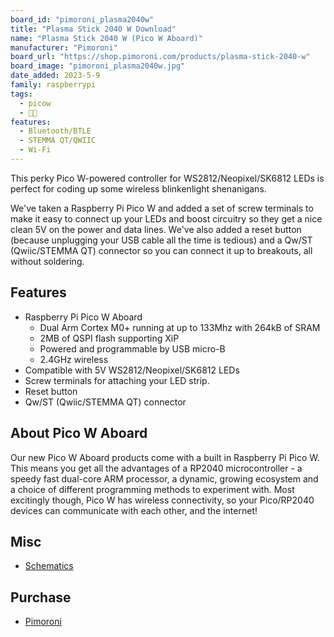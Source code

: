 ```yaml
---
board_id: "pimoroni_plasma2040w"
title: "Plasma Stick 2040 W Download"
name: "Plasma Stick 2040 W (Pico W Aboard)"
manufacturer: "Pimoroni"
board_url: "https://shop.pimoroni.com/products/plasma-stick-2040-w"
board_image: "pimoroni_plasma2040w.jpg"
date_added: 2023-5-9
family: raspberrypi
tags:
  - picow
  - 🥧🐮
features:
  - Bluetooth/BTLE
  - STEMMA QT/QWIIC
  - Wi-Fi
---
```


This perky Pico W-powered controller for WS2812/Neopixel/SK6812 LEDs is perfect for coding up some wireless blinkenlight shenanigans.

We've taken a Raspberry Pi Pico W and added a set of screw terminals to make it easy to connect up your LEDs and boost circuitry so they get a nice clean 5V on the power and data lines. We've also added a reset button (because unplugging your USB cable all the time is tedious) and a Qw/ST (Qwiic/STEMMA QT) connector so you can connect it up to breakouts, all without soldering.

## Features

* Raspberry Pi Pico W Aboard
  * Dual Arm Cortex M0+ running at up to 133Mhz with 264kB of SRAM
  * 2MB of QSPI flash supporting XiP
  * Powered and programmable by USB micro-B
  * 2.4GHz wireless
* Compatible with 5V WS2812/Neopixel/SK6812 LEDs
* Screw terminals for attaching your LED strip.
* Reset button
* Qw/ST (Qwiic/STEMMA QT) connector

## About Pico W Aboard

Our new Pico W Aboard products come with a built in Raspberry Pi Pico W. This means you get all the advantages of a RP2040 microcontroller - a speedy fast dual-core ARM processor, a dynamic, growing ecosystem and a choice of different programming methods to experiment with. Most excitingly though, Pico W has wireless connectivity, so your Pico/RP2040 devices can communicate with each other, and the internet!

## Misc

* [Schematics](https://cdn.shopify.com/s/files/1/0174/1800/files/plasma_stick_schematic.pdf?v=1667910096)

## Purchase

* [Pimoroni](https://shop.pimoroni.com/products/plasma-stick-2040-w)